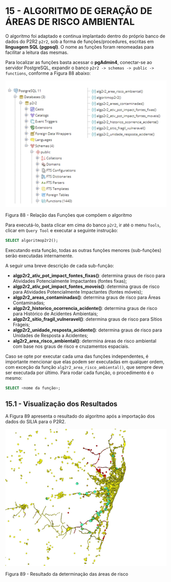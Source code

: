 # 15 - ALGORITMO DE GERAÇÃO DE ÁREAS DE RISCO AMBIENTAL

O algoritmo foi adaptado e continua implantado dentro do próprio banco de dados do P2R2 `p2r2`, sob a forma de funções/procedures, escritas em **linguagem SQL (pgpsql)**. O nome as funções foram renomeadas para facilitar a leitura das mesmas.

Para localizar as funções basta acessar o **pgAdmin4**, conectar-se ao servidor PostgreSQL, expandir o banco `p2r2 -> schemas -> public -> functions`, conforme a Figura 88 abaixo:


![image](../img/15/88.jpg)

Figura 88 - Relação das Funções que compõem o algoritmo


Para executá-lo, basta clicar em cima do banco `p2r2`, ir até o menu `Tools`, clicar em `Query Tool` e executar a seguinte instrução: 

```sql
SELECT algoritmop2r2();
```


Executando esta função, todas as outras funções menores (sub-funções) serão executadas internamente.

A seguir uma breve descrição de cada sub-função:

 * **algp2r2_ativ_pot_impact_fontes_fixas()**: determina graus de risco para Atividades Potencialmente Impactantes (fontes fixas);
 * **algp2r2_ativ_pot_impact_fontes_moveis()**: determina graus de risco para Atividades Potencialmente Impactantes (fontes móveis);
 * **algp2r2_areas_contaminadas()**: determina graus de risco para Áreas Contaminadas;
 * **algp2r2_historico_ocorrencia_acidente()**: determina  graus de risco para Histórico de Acidentes Ambientais;
 * **algp2r2_sitio_fragil_vulneravel()**: determina graus de risco para Sítios Frágeis;
 * **algp2r2_unidade_resposta_acidente()**: determina graus de risco para Unidades de Resposta a Acidentes;
 * **alg2r2_area_risco_ambiental()**: determina áreas de risco ambiental com base nos graus de risco e cruzamentos espaciais.

 
Caso se opte por executar cada uma das funções independentes, é importante mencionar que elas podem ser executadas em qualquer ordem, com exceção da função `alg2r2_area_risco_ambiental()`, que sempre deve ser executada por último.
Para rodar cada função, o procedimento é o mesmo: 

```sql
SELECT <nome da função>;
```

## 15.1 - Visualização dos Resultados

A Figura 89 apresenta o resultado do algoritmo após a importação dos dados do SILIA para o P2R2.

![image](../img/15/89.jpg)

Figura 89 - Resultado da determinação das áreas de risco 

